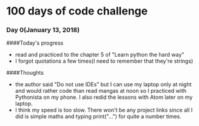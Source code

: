 # 100 days of code challenge
### Day 0(January 13, 2018)

####Today's progress
 - read and practiced to the chapter 5 of "Learn python the hard way" 
 - I forgot quotations a few times(I need to remember that they're strings)
 
####Thoughts
 - the author said "Do not use IDEs" but I can use my laptop only at night and would rather code than read mangas at noon so I practiced with Pythonista on my phone. I also redid the lessons with Atom later on my laptop.
 - I think my speed is too slow. There won't be any project links since all I did is simple maths and typing print("...") for quite a number times. 
